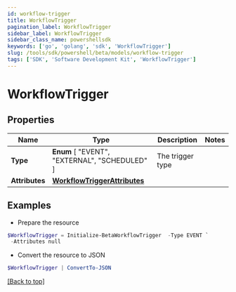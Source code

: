 ```yaml
---
id: workflow-trigger
title: WorkflowTrigger
pagination_label: WorkflowTrigger
sidebar_label: WorkflowTrigger
sidebar_class_name: powershellsdk
keywords: ['go', 'golang', 'sdk', 'WorkflowTrigger'] 
slug: /tools/sdk/powershell/beta/models/workflow-trigger
tags: ['SDK', 'Software Development Kit', 'WorkflowTrigger']
---
```



# WorkflowTrigger

## Properties

Name | Type | Description | Notes
------------ | ------------- | ------------- | -------------
**Type** |   **Enum** [  "EVENT",    "EXTERNAL",    "SCHEDULED" ] | The trigger type | 
**Attributes** |  [**WorkflowTriggerAttributes**](workflow-trigger-attributes) |  | 

## Examples

- Prepare the resource
```powershell
$WorkflowTrigger = Initialize-BetaWorkflowTrigger  -Type EVENT `
 -Attributes null
```

- Convert the resource to JSON
```powershell
$WorkflowTrigger | ConvertTo-JSON
```


[[Back to top]](#) 

